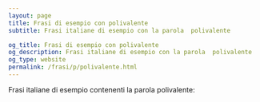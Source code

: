 ```yaml
---
layout: page
title: Frasi di esempio con polivalente 
subtitle: Frasi italiane di esempio con la parola  polivalente

og_title: Frasi di esempio con polivalente 
og_description: Frasi italiane di esempio con la parola  polivalente
og_type: website
permalink: /frasi/p/polivalente.html
---
```


Frasi italiane di esempio contenenti la parola polivalente:


